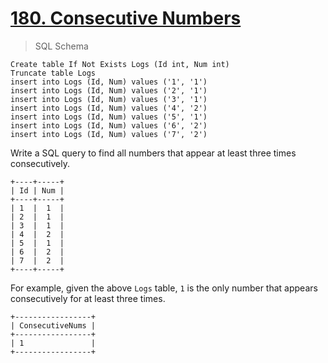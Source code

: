 # [180. Consecutive Numbers](https://leetcode.com/problems/consecutive-numbers/)

> SQL Schema

    Create table If Not Exists Logs (Id int, Num int)
    Truncate table Logs
    insert into Logs (Id, Num) values ('1', '1')
    insert into Logs (Id, Num) values ('2', '1')
    insert into Logs (Id, Num) values ('3', '1')
    insert into Logs (Id, Num) values ('4', '2')
    insert into Logs (Id, Num) values ('5', '1')
    insert into Logs (Id, Num) values ('6', '2')
    insert into Logs (Id, Num) values ('7', '2')

Write a SQL query to find all numbers that appear at least three times consecutively.

    +----+-----+
    | Id | Num |
    +----+-----+
    | 1  |  1  |
    | 2  |  1  |
    | 3  |  1  |
    | 4  |  2  |
    | 5  |  1  |
    | 6  |  2  |
    | 7  |  2  |
    +----+-----+

For example, given the above `Logs` table, `1` is the only number that appears consecutively for at least three times.

    +-----------------+
    | ConsecutiveNums |
    +-----------------+
    | 1               |
    +-----------------+
